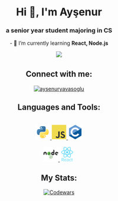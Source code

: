 <h1 align="center">Hi 👋, I'm Ayşenur</h1>
<h3 align="center">a senior year student majoring in CS</h3>

<p align="center">- 🌱 I’m currently learning <b>React, Node.js</b></p>
<div align="center">
<a><img src="https://media.giphy.com/media/ZR9nqLI2ZhUU8/giphy.gif" style="width:250px;"></a>
</div>
<h2 align="center"><b>Connect with me:</b></h2>
<p align="center">
<a href="https://linkedin.com/in/aysenuryavasoglu" target="blank"><img align="center" src="https://raw.githubusercontent.com/maurodesouza/profile-readme-generator/master/src/assets/icons/social/linkedin/default.svg" alt="aysenuryavasoglu" height="30" width="40" /></a>
</p>
<div align="center">
<h2 align="center"><b>Languages and Tools:</b></h2>
<br>
<a href="https://www.python.org" target="_blank" rel="noreferrer"> <img src="https://raw.githubusercontent.com/devicons/devicon/master/icons/python/python-original.svg" alt="python" width="40" height="40"/> </a> 
<a href="https://developer.mozilla.org/en-US/docs/Web/JavaScript" target="_blank" rel="noreferrer"> <img src="https://raw.githubusercontent.com/devicons/devicon/master/icons/javascript/javascript-original.svg" alt="javascript" width="40" height="40"/> </a>
<a href="https://www.cprogramming.com/" target="_blank" rel="noreferrer"> <img src="https://raw.githubusercontent.com/devicons/devicon/master/icons/c/c-original.svg" alt="c" width="40" height="40"/> </a> 
<br>
<br>
<a href="https://nodejs.org" target="_blank" rel="noreferrer"> <img src="https://raw.githubusercontent.com/devicons/devicon/master/icons/nodejs/nodejs-original-wordmark.svg" alt="nodejs" width="40" height="40"/> </a> 
<a href="https://reactjs.org/" target="_blank" rel="noreferrer"> <img src="https://raw.githubusercontent.com/devicons/devicon/master/icons/react/react-original-wordmark.svg" alt="react" width="40" height="40"/> </a> </p>
</div>
<div align="center">
<h2 align="center"><b>My Stats:</b></h2> 

  [![Codewars](https://github.r2v.ch/codewars?user=aysenur00&theme=gradient_purple_light&hide_clan=true)](https://www.codewars.com/users/aysenur00)
</div>
<!---
<div align="center">
<p>&nbsp;<img src="https://github-readme-stats.vercel.app/api?username=aysenur00&show_icons=true&locale=en" alt="aysenur00" /></p>
</div>
-->
